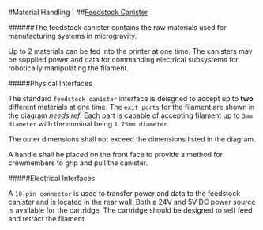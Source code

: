 #Material Handling |
##[Feedstock Canister](http://sbmspec.com/feedstock-canister)

######The feedstock canister contains the raw materials used for manufacturing systems in microgravity.

Up to 2 materials can be fed into the printer at one time. The canisters may be supplied power and data for commanding electrical subsystems for robotically manipulating the filament.

#####Physical Interfaces

The standard  `feedstock canister` interface is deisgned to accept up to **two** different materials at one time. The `exit ports` for the filament are shown in the diagram *needs ref*. Each part is capable of accepting filament up to `3mm diameter` with the nominal being `1.75mm diameter`.

The outer dimensions shall not exceed the dimensions listed in the diagram.

A handle shall be placed on the front face to provide a method for crewmembers to grip and pull the canister.

#####Electrical Interfaces

A `10-pin connector` is used to transfer power and data to the feedstock canister and is located in the rear wall. Both a 24V and 5V DC power source is available for the cartridge. The cartridge should be designed to self feed and retract the filament.
